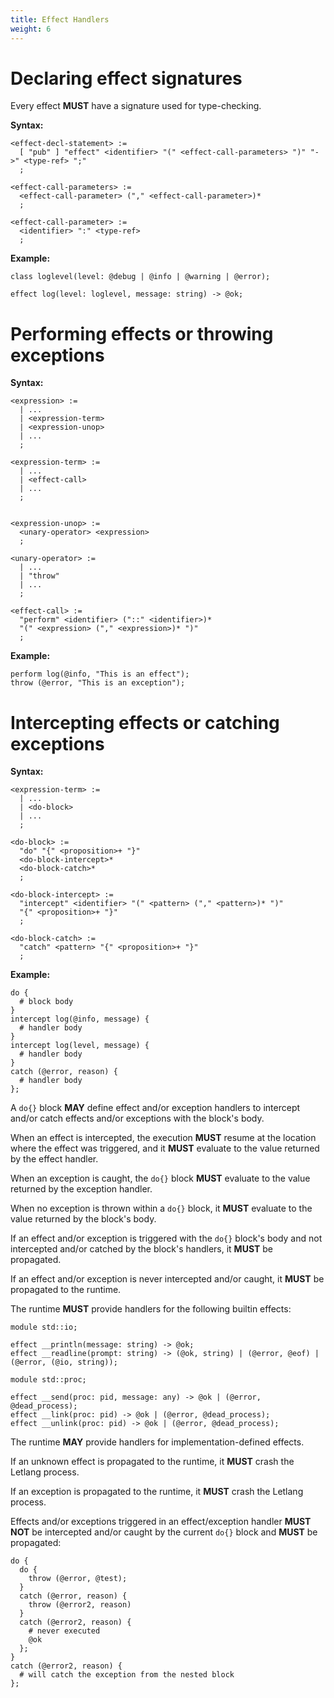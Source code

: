 ```yaml
---
title: Effect Handlers
weight: 6
---
```


# Declaring effect signatures

Every effect **MUST** have a signature used for type-checking.

**Syntax:**

```bnf
<effect-decl-statement> :=
  [ "pub" ] "effect" <identifier> "(" <effect-call-parameters> ")" "->" <type-ref> ";"
  ;

<effect-call-parameters> :=
  <effect-call-parameter> ("," <effect-call-parameter>)*
  ;

<effect-call-parameter> :=
  <identifier> ":" <type-ref>
  ;
```

**Example:**

```letlang
class loglevel(level: @debug | @info | @warning | @error);

effect log(level: loglevel, message: string) -> @ok;
```

# Performing effects or throwing exceptions

**Syntax:**

```bnf
<expression> :=
  | ...
  | <expression-term>
  | <expression-unop>
  | ...
  ;

<expression-term> :=
  | ...
  | <effect-call>
  | ...
  ;


<expression-unop> :=
  <unary-operator> <expression>
  ;

<unary-operator> :=
  | ...
  | "throw"
  | ...
  ;

<effect-call> :=
  "perform" <identifier> ("::" <identifier>)*
  "(" <expression> ("," <expression>)* ")"
  ;
```

**Example:**

```letlang
perform log(@info, "This is an effect");
throw (@error, "This is an exception");
```

# Intercepting effects or catching exceptions

**Syntax:**

```bnf
<expression-term> :=
  | ...
  | <do-block>
  | ...
  ;

<do-block> :=
  "do" "{" <proposition>+ "}"
  <do-block-intercept>*
  <do-block-catch>*
  ;

<do-block-intercept> :=
  "intercept" <identifier> "(" <pattern> ("," <pattern>)* ")"
  "{" <proposition>+ "}"
  ;

<do-block-catch> :=
  "catch" <pattern> "{" <proposition>+ "}"
  ;
```

**Example:**

```letlang
do {
  # block body
}
intercept log(@info, message) {
  # handler body
}
intercept log(level, message) {
  # handler body
}
catch (@error, reason) {
  # handler body
};
```

A `do{}` block **MAY** define effect and/or exception handlers to intercept
and/or catch effects and/or exceptions with the block's body.

When an effect is intercepted, the execution **MUST** resume at the location
where the effect was triggered, and it **MUST** evaluate to the value returned
by the effect handler.

When an exception is caught, the `do{}` block **MUST** evaluate to the value
returned by the exception handler.

When no exception is thrown within a `do{}` block, it **MUST** evaluate to the
value returned by the block's body.

If an effect and/or exception is triggered with the `do{}` block's body and not
intercepted and/or catched by the block's handlers, it **MUST** be propagated.

If an effect and/or exception is never intercepted and/or caught, it **MUST** be
propagated to the runtime.

The runtime **MUST** provide handlers for the following builtin effects:

```letlang
module std::io;

effect __println(message: string) -> @ok;
effect __readline(prompt: string) -> (@ok, string) | (@error, @eof) | (@error, (@io, string));
```

```letlang
module std::proc;

effect __send(proc: pid, message: any) -> @ok | (@error, @dead_process);
effect __link(proc: pid) -> @ok | (@error, @dead_process);
effect __unlink(proc: pid) -> @ok | (@error, @dead_process);
```

The runtime **MAY** provide handlers for implementation-defined effects.

If an unknown effect is propagated to the runtime, it **MUST** crash the Letlang
process.

If an exception is propagated to the runtime, it **MUST** crash the Letlang
process.

Effects and/or exceptions triggered in an effect/exception handler **MUST NOT**
be intercepted and/or caught by the current `do{}` block and **MUST** be
propagated:

```letlang
do {
  do {
    throw (@error, @test);
  }
  catch (@error, reason) {
    throw (@error2, reason)
  }
  catch (@error2, reason) {
    # never executed
    @ok
  };
}
catch (@error2, reason) {
  # will catch the exception from the nested block
};
```
